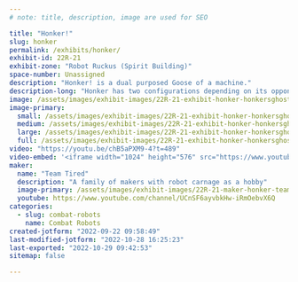```yaml
---
# note: title, description, image are used for SEO

title: "Honker!"
slug: honker
permalink: /exhibits/honker/
exhibit-id: 22R-21
exhibit-zone: "Robot Ruckus (Spirit Building)"
space-number: Unassigned
description: "Honker! is a dual purposed Goose of a machine."
description-long: "Honker has two configurations depending on its opponent.  She can attack from above, looking to sink her beak into soft top armor, or lift her opponent up and over."
image: /assets/images/exhibit-images/22R-21-exhibit-honker-honkersghost-sm-large.jpg
image-primary: 
  small: /assets/images/exhibit-images/22R-21-exhibit-honker-honkersghost-sm-small.jpg
  medium: /assets/images/exhibit-images/22R-21-exhibit-honker-honkersghost-sm-medium.jpg
  large: /assets/images/exhibit-images/22R-21-exhibit-honker-honkersghost-sm-large.jpg
  full: /assets/images/exhibit-images/22R-21-exhibit-honker-honkersghost-sm-full.jpg
video: "https://youtu.be/chB5aPXM9-4?t=489"
video-embed: '<iframe width="1024" height="576" src="https://www.youtube.com/embed/chB5aPXM9-4?start=489&feature=oembed" frameborder="0" allow="accelerometer; autoplay; clipboard-write; encrypted-media; gyroscope; picture-in-picture" allowfullscreen title="Honker&#39;s Ghost goes to Norwalk!"></iframe>'
maker: 
  name: "Team Tired"
  description: "A family of makers with robot carnage as a hobby"
  image-primary: /assets/images/exhibit-images/22R-21-maker-honker-teamtired-medium.png
  youtube: https://www.youtube.com/channel/UCnSF6ayvbkHw-iRmOebvX6Q
categories: 
  - slug: combat-robots
    name: Combat Robots
created-jotform: "2022-09-22 09:58:49"
last-modified-jotform: "2022-10-28 16:25:23"
last-exported: "2022-10-29 09:42:53"
sitemap: false

---
```


